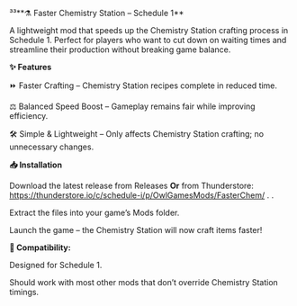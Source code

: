 ³³**⚗️ Faster Chemistry Station – Schedule 1**

A lightweight mod that speeds up the Chemistry Station crafting process in Schedule 1. Perfect for players who want to cut down on waiting times and streamline their production without breaking game balance.

**✨ Features**

⏩ Faster Crafting – Chemistry Station recipes complete in reduced time.

⚖️ Balanced Speed Boost – Gameplay remains fair while improving efficiency.

🛠️ Simple & Lightweight – Only affects Chemistry Station crafting; no unnecessary changes.

**📥 Installation**

Download the latest release from Releases **Or** from Thunderstore: https://thunderstore.io/c/schedule-i/p/OwlGamesMods/FasterChem/ .
.

Extract the files into your game’s Mods folder.

Launch the game – the Chemistry Station will now craft items faster!

**🧪 Compatibility:**

Designed for Schedule 1.

Should work with most other mods that don’t override Chemistry Station timings.
